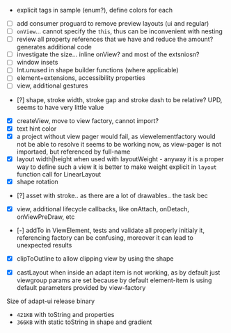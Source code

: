* explicit tags in sample (enum?), define colors for each

- [ ] add consumer proguard to remove preview layouts (ui and regular)
- [ ] `onView`... cannot specify the `this`, thus can be inconvenient with nesting
- [ ] review all property references that we have and reduce the amount? generates additional code
- [ ] investigate the size... inline onView? and most of the extsniosn?
- [ ] window insets
- [ ] Int.unused in shape builder functions (where applicable)
- [ ] element+extensions, accessibility properties
- [ ] view, additional gestures

- [?] shape, stroke width, stroke gap and stroke dash to be relative?
  UPD, seems to have very little value
- [x] createView, move to view factory, cannot import?
- [x] text hint color
- [x] a project without view pager would fail, as viewelementfactory would not be able to resolve it
  seems to be working now, as view-pager is not importaed, but referenced by full-name
- [X] layout width|height when used with layoutWeight - anyway it is a proper way to define such a
  view it is better to make weight explicit in `layout` function call for LinearLayout
- [X] shape rotation
- [?] asset with stroke.. as there are a lot of drawables.. the task bec
- [x] view, additional lifecycle callbacks, like onAttach, onDetach, onViewPreDraw, etc
- [-] addTo in ViewElement, tests and validate all properly initialy it, referencing factory can be
  confusing, moreover it can lead to unexpected results
- [x] clipToOutline to allow clipping view by using the shape
- [x] castLayout when inside an adapt item is not working, as by default just viewgroup params are
  set because by default element-item is using default parameters provided by view-factory
  

Size of adapt-ui release binary
- `421KB` with toString and properties
- `366KB` with static toString in shape and gradient